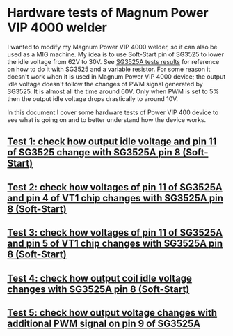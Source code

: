 # Hardware tests of Magnum Power VIP 4000 welder

I wanted to modify my Magnum Power VIP 4000 welder, so it can also be used as a MIG machine.
My idea is to use Soft-Start pin of SG3525 to lower the idle voltage from 62V to 30V.
See [SG3525A tests results](https://github.com/wmarkow/sandbox/tree/master/inverter-welder/elements/sg3525/tests) for reference 
on how to do it with SG3525 and a variable resistor.
For some reason it doesn't work when it is used in Magnum Power VIP 4000 device; the output idle voltage doesn't follow the changes of PWM signal generated by SG3525. It is
almost all the time around 60V. Only when PWM is set to 5% then the output idle voltage drops drastically to around 10V.

In this document I cover some hardware tests of Power VIP 400 device to see what is going on and to better understand how the device works.

## [Test 1: check how output idle voltage and pin 11 of SG3525 change with SG3525A pin 8 (Soft-Start)](https://github.com/wmarkow/sandbox/tree/master/inverter-welder/concepts/08_magnum_power_vip_4000/reveng/tests/Test1/README.md)

## [Test 2: check how voltages of pin 11 of SG3525A and pin 4 of VT1 chip changes with SG3525A pin 8 (Soft-Start)](https://github.com/wmarkow/sandbox/tree/master/inverter-welder/concepts/08_magnum_power_vip_4000/reveng/tests/Test2/README.md)

## [Test 3: check how voltages of pin 11 of SG3525A and pin 5 of VT1 chip changes with SG3525A pin 8 (Soft-Start)](https://github.com/wmarkow/sandbox/tree/master/inverter-welder/concepts/08_magnum_power_vip_4000/reveng/tests/Test3/README.md)

## [Test 4: check how output coil idle voltage changes with SG3525A pin 8 (Soft-Start)](https://github.com/wmarkow/sandbox/tree/master/inverter-welder/concepts/08_magnum_power_vip_4000/reveng/tests/Test4/README.md)

## [Test 5: check how output voltage changes with additional PWM signal on pin 9 of SG3525A](https://github.com/wmarkow/sandbox/tree/master/inverter-welder/concepts/08_magnum_power_vip_4000/reveng/tests/Test5/README.md)
